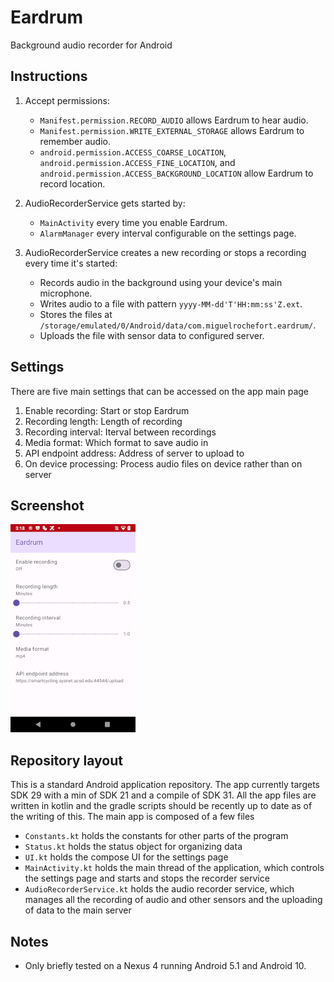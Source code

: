 # Eardrum

Background audio recorder for Android

## Instructions

1. Accept permissions:
	* `Manifest.permission.RECORD_AUDIO` allows Eardrum to hear audio.
	* `Manifest.permission.WRITE_EXTERNAL_STORAGE` allows Eardrum to remember audio.
	* `android.permission.ACCESS_COARSE_LOCATION`, `android.permission.ACCESS_FINE_LOCATION`, and `android.permission.ACCESS_BACKGROUND_LOCATION` allow Eardrum to record location.

2. AudioRecorderService gets started by:
	* `MainActivity` every time you enable Eardrum.
	* `AlarmManager` every interval configurable on the settings page.

3. AudioRecorderService creates a new recording or stops a recording every time it's started:
	* Records audio in the background using your device's main microphone.
	* Writes audio to a file with pattern `yyyy-MM-dd'T'HH:mm:ss'Z.ext`.
	* Stores the files at `/storage/emulated/0/Android/data/com.miguelrochefort.eardrum/`.
	* Uploads the file with sensor data to configured server.

## Settings
There are five main settings that can be accessed on the app main page
1. Enable recording: Start or stop Eardrum
2. Recording length: Length of recording
3. Recording interval: Iterval between recordings
4. Media format: Which format to save audio in
5. API endpoint address: Address of server to upload to
6. On device processing: Process audio files on device rather than on server

## Screenshot
![image](app2.png)

## Repository layout
This is a standard Android application repository. The app currently targets SDK 29 with a min of SDK 21 and a compile of SDK 31. All the app files are written in kotlin and the gradle scripts should be recently up to date as of the writing of this. The main app is composed of a few files

* `Constants.kt` holds the constants for other parts of the program
* `Status.kt` holds the status object for organizing data
* `UI.kt` holds the compose UI for the settings page
* `MainActivity.kt` holds the main thread of the application, which controls the settings page and starts and stops the recorder service
* `AudioRecorderService.kt` holds the audio recorder service, which manages all the recording of audio and other sensors and the uploading of data to the main server
  
## Notes
* Only briefly tested on a Nexus 4 running Android 5.1 and Android 10.
